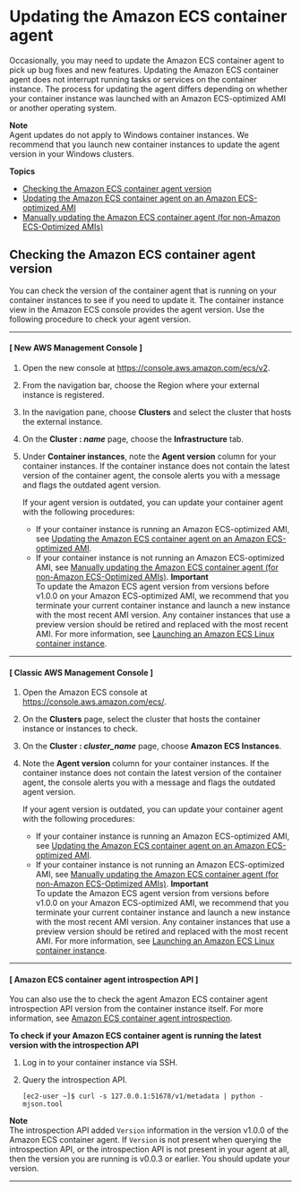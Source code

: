# Updating the Amazon ECS container agent<a name="ecs-agent-update"></a>

Occasionally, you may need to update the Amazon ECS container agent to pick up bug fixes and new features\. Updating the Amazon ECS container agent does not interrupt running tasks or services on the container instance\. The process for updating the agent differs depending on whether your container instance was launched with an Amazon ECS\-optimized AMI or another operating system\.

**Note**  
Agent updates do not apply to Windows container instances\. We recommend that you launch new container instances to update the agent version in your Windows clusters\.

**Topics**
+ [Checking the Amazon ECS container agent version](#checking_agent_version)
+ [Updating the Amazon ECS container agent on an Amazon ECS\-optimized AMI](agent-update-ecs-ami.md)
+ [Manually updating the Amazon ECS container agent \(for non\-Amazon ECS\-Optimized AMIs\)](manually_update_agent.md)

## Checking the Amazon ECS container agent version<a name="checking_agent_version"></a>

You can check the version of the container agent that is running on your container instances to see if you need to update it\. The container instance view in the Amazon ECS console provides the agent version\. Use the following procedure to check your agent version\.

------
#### [ New AWS Management Console ]

1. Open the new console at [https://console\.aws\.amazon\.com/ecs/v2](https://console.aws.amazon.com/ecs/v2)\.

1. From the navigation bar, choose the Region where your external instance is registered\.

1. In the navigation pane, choose **Clusters** and select the cluster that hosts the external instance\.

1. On the **Cluster : *name*** page, choose the **Infrastructure** tab\.

1. Under **Container instances**, note the **Agent version** column for your container instances\. If the container instance does not contain the latest version of the container agent, the console alerts you with a message and flags the outdated agent version\.

   If your agent version is outdated, you can update your container agent with the following procedures:
   + If your container instance is running an Amazon ECS\-optimized AMI, see [Updating the Amazon ECS container agent on an Amazon ECS\-optimized AMI](agent-update-ecs-ami.md)\.
   + If your container instance is not running an Amazon ECS\-optimized AMI, see [Manually updating the Amazon ECS container agent \(for non\-Amazon ECS\-Optimized AMIs\)](manually_update_agent.md)\.
**Important**  
To update the Amazon ECS agent version from versions before v1\.0\.0 on your Amazon ECS\-optimized AMI, we recommend that you terminate your current container instance and launch a new instance with the most recent AMI version\. Any container instances that use a preview version should be retired and replaced with the most recent AMI\. For more information, see [Launching an Amazon ECS Linux container instance](launch_container_instance.md)\.

------
#### [ Classic AWS Management Console ]

1. Open the Amazon ECS console at [https://console\.aws\.amazon\.com/ecs/](https://console.aws.amazon.com/ecs/)\.

1. On the **Clusters** page, select the cluster that hosts the container instance or instances to check\.

1. On the **Cluster : *cluster\_name*** page, choose **Amazon ECS Instances**\.

1. Note the **Agent version** column for your container instances\. If the container instance does not contain the latest version of the container agent, the console alerts you with a message and flags the outdated agent version\.

   If your agent version is outdated, you can update your container agent with the following procedures:
   + If your container instance is running an Amazon ECS\-optimized AMI, see [Updating the Amazon ECS container agent on an Amazon ECS\-optimized AMI](agent-update-ecs-ami.md)\.
   + If your container instance is not running an Amazon ECS\-optimized AMI, see [Manually updating the Amazon ECS container agent \(for non\-Amazon ECS\-Optimized AMIs\)](manually_update_agent.md)\.
**Important**  
To update the Amazon ECS agent version from versions before v1\.0\.0 on your Amazon ECS\-optimized AMI, we recommend that you terminate your current container instance and launch a new instance with the most recent AMI version\. Any container instances that use a preview version should be retired and replaced with the most recent AMI\. For more information, see [Launching an Amazon ECS Linux container instance](launch_container_instance.md)\.

------
#### [ Amazon ECS container agent introspection API  ]

You can also use the to check the agent Amazon ECS container agent introspection API version from the container instance itself\. For more information, see [Amazon ECS container agent introspection](ecs-agent-introspection.md)\.

**To check if your Amazon ECS container agent is running the latest version with the introspection API**

1. Log in to your container instance via SSH\.

1. Query the introspection API\.

   ```
   [ec2-user ~]$ curl -s 127.0.0.1:51678/v1/metadata | python -mjson.tool
   ```
**Note**  
The introspection API added `Version` information in the version v1\.0\.0 of the Amazon ECS container agent\. If `Version` is not present when querying the introspection API, or the introspection API is not present in your agent at all, then the version you are running is v0\.0\.3 or earlier\. You should update your version\.

------